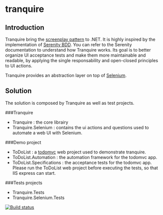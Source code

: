 tranquire
=========

Introduction
------------
Tranquire bring the [screenplay pattern](http://www.infoq.com/articles/Beyond-Page-Objects-Test-Automation-Serenity-Screenplay) to .NET. It is highly inspired by the implementation of [Serenity BDD](http://www.serenity-bdd.info). You can refer to the Serenity documentation to understand how Tranquire works.
Its goal is to better organize UI acceptance tests and make them more maintainable and readable, by applying the single responsability and open-closed principles to UI actions.

Tranquire provides an abstraction layer on top of [Selenium](http://www.seleniumhq.org/).

Solution
--------
The solution is composed by Tranquire as well as test projects.

###Tranquire
* Tranquire : the core librairy
* Tranquire.Selenium : contains the ui actions and questions used to automate a web UI with Selenium.

###Demo project
* ToDoList : a [todomvc](http://todomvc.com/) web project used to demonstrate tranquire. 
* ToDoList.Automation : the automation framework for the todomvc app.
* ToDoList.Specifications : the acceptance tests for the todomvc app. Please run the ToDoList web project before executing the tests, so that IIS express can start.

###Tests projects
* Tranquire.Tests
* Tranquire.Selenium.Tests

[![Build status](https://ci.appveyor.com/api/projects/status/qmv6y5576jyvra1q/branch/master?svg=true)](https://ci.appveyor.com/project/Galad/tranquire/branch/master)
